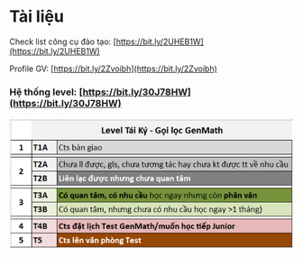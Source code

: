# Tài liệu

Check list công cụ đào tạo: [https://bit.ly/2UHEB1W](https://bit.ly/2UHEB1W)

Profile GV: [https://bit.ly/2Zvoibh](https://bit.ly/2Zvoibh)

### Hệ thống level: [https://bit.ly/30J78HW](https://bit.ly/30J78HW)

![](../.gitbook/assets/le%20%284%29.png)



